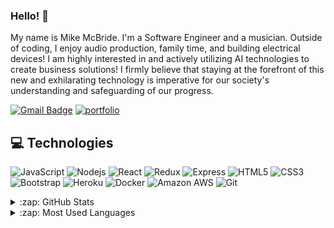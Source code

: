 ### Hello! 👋

My name is Mike McBride. I'm a Software Engineer and a musician. Outside of coding, I enjoy audio production, family time, and building electrical devices! I am highly interested in and actively utilizing AI technologies to create business solutions! I firmly believe that staying at the forefront of this new and exhilarating technology is imperative for our society's understanding and safeguarding of our progress.

[![Gmail Badge](https://img.shields.io/badge/-michaelmcbride85@gmail.com-D14836?style=for-the-badge&logo=gmail&logoColor=white&link=mailto:michaelmcbride85@gmail.com)](mailto:michaelmcbride85@gmail.com)
[![portfolio](https://img.shields.io/badge/Personal_Portfolio-231F20?style=for-the-badge&logo=buffer&logoColor=white)](https://mmcbreezy.github.io/portfolio-page/)

## 💻 Technologies

![JavaScript](https://img.shields.io/badge/JavaScript-F7DF1E?style=for-the-badge&logo=javascript&logoColor=black)
![Nodejs](https://img.shields.io/badge/Node.js-43853D?style=for-the-badge&logo=node.js&logoColor=white)
![React](https://img.shields.io/badge/React-20232A?style=for-the-badge&logo=react&logoColor=61DAFB)
![Redux](https://img.shields.io/badge/Redux-593D88?style=for-the-badge&logo=redux&logoColor=white)
![Express](https://img.shields.io/badge/Express.js-000000?style=for-the-badge&logo=express&logoColor=white)
![HTML5](https://img.shields.io/badge/HTML5-E34F26?style=for-the-badge&logo=html5&logoColor=white)
![CSS3](https://img.shields.io/badge/CSS3-1572B6?style=for-the-badge&logo=css3&logoColor=white)
![Bootstrap](	https://img.shields.io/badge/Bootstrap-563D7C?style=for-the-badge&logo=bootstrap&logoColor=white)
![Heroku](https://img.shields.io/badge/Heroku-430098?style=for-the-badge&logo=heroku&logoColor=white)
![Docker](	https://img.shields.io/badge/Docker-2CA5E0?style=for-the-badge&logo=docker&logoColor=white)
![Amazon AWS](https://img.shields.io/badge/Amazon_AWS-232F3E?style=for-the-badge&logo=amazon-aws&logoColor=white)
![Git](https://img.shields.io/badge/Git-F05032?style=for-the-badge&logo=git&logoColor=white)

<details>
  <summary>:zap: GitHub Stats</summary>

  <img align="left" alt="Veer's GitHub Stats" src="https://github-readme-stats.vercel.app/api?username=MMcBreezy&show_icons=true&hide_border=true" />

</details>

<details>
  <summary>:zap: Most Used Languages</summary>

<img align="left" alt="Veer's GitHub Top Languages" src="https://github-readme-stats.vercel.app/api/top-langs/?username=MMcBreezy" />

</details>
